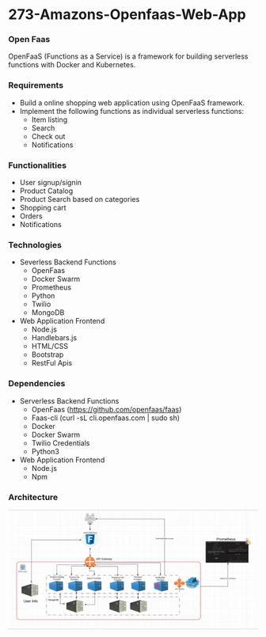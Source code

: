 # 273-Amazons-Openfaas-Web-App

### Open Faas
OpenFaaS (Functions as a Service) is a framework for building serverless functions with Docker and Kubernetes.

### Requirements
- Build a online shopping web application using OpenFaaS framework.
- Implement the following functions as individual serverless functions:
  - Item listing
  - Search
  - Check out
  - Notifications
  
### Functionalities
- User signup/signin
- Product Catalog
- Product Search based on categories
- Shopping cart
- Orders
- Notifications

### Technologies
- Severless Backend Functions
  - OpenFaas
  - Docker Swarm
  - Prometheus
  - Python
  - Twilio
  - MongoDB
- Web Application Frontend
  - Node.js
  - Handlebars.js
  - HTML/CSS
  - Bootstrap
  - RestFul Apis
  
### Dependencies
- Serverless Backend Functions
  - OpenFaas (https://github.com/openfaas/faas)
  - Faas-cli (curl -sL cli.openfaas.com | sudo sh)
  - Docker
  - Docker Swarm
  - Twilio Credentials
  - Python3
- Web Application Frontend
  - Node.js
  - Npm 

### Architecture
![](architecture.png)
